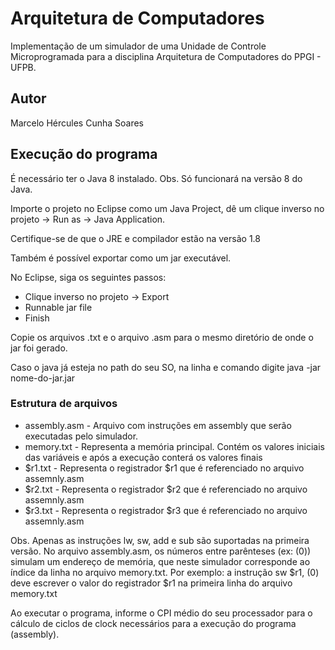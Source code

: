 # Arquitetura de Computadores
Implementação de um simulador de uma Unidade de Controle Microprogramada para a disciplina Arquitetura de Computadores do PPGI - UFPB.

## Autor
Marcelo Hércules Cunha Soares

## Execução do programa

É necessário ter o Java 8 instalado. Obs. Só funcionará na versão 8 do Java.

Importe o projeto no Eclipse como um Java Project, dê um clique inverso no projeto -> Run as -> Java Application.

Certifique-se de que o JRE e compilador estão na versão 1.8

Também é possível exportar como um jar executável.

No Eclipse, siga os seguintes passos:

* Clique inverso no projeto -> Export
* Runnable jar file
* Finish

Copie os arquivos .txt e o arquivo .asm para o mesmo diretório de onde o jar foi gerado.

Caso o java já esteja no path do seu SO, na linha e comando digite java -jar nome-do-jar.jar

### Estrutura de arquivos

* assembly.asm - Arquivo com instruções em assembly que serão executadas pelo simulador. 
* memory.txt - Representa a memória principal. Contém os valores iniciais das variáveis e após a execução conterá os valores finais
* $r1.txt - Representa o registrador $r1 que é referenciado no arquivo assemnly.asm
* $r2.txt - Representa o registrador $r2 que é referenciado no arquivo assemnly.asm
* $r3.txt - Representa o registrador $r3 que é referenciado no arquivo assemnly.asm

Obs. Apenas as instruções lw, sw, add e sub são suportadas na primeira versão. No arquivo assembly.asm, os números entre parênteses (ex: (0)) simulam um endereço de memória, que neste simulador corresponde ao índice da linha no arquivo memory.txt. Por exemplo: a instrução sw $r1, (0) deve escrever o valor do registrador $r1 na primeira linha do arquivo memory.txt

Ao executar o programa, informe o CPI médio do seu processador para o cálculo de ciclos de clock necessários para a execução do programa (assembly).